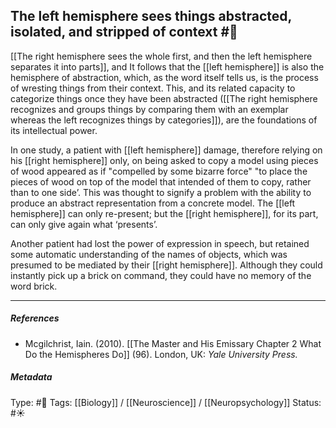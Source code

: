 ## The left hemisphere sees things abstracted, isolated, and stripped of context #🧠 

[[The right hemisphere sees the whole first, and then the left hemisphere separates it into parts]], and It follows that the [[left hemisphere]] is also the hemisphere of abstraction, which, as the word itself tells us, is the process of wresting things from their context. This, and its related capacity to categorize things once they have been abstracted ([[The right hemisphere recognizes and groups things by comparing them with an exemplar whereas the left recognizes things by categories]]), are the foundations of its intellectual power. 

In one study, a patient with [[left hemisphere]] damage, therefore relying on his [[right hemisphere]] only, on being asked to copy a model using pieces of wood appeared as if "compelled by some bizarre force" "to place the pieces of wood on top of the model that intended of them to copy, rather than to one side’. This was thought to signify a problem with the ability to produce an abstract representation from a concrete model. The [[left hemisphere]] can only re-present; but the [[right hemisphere]], for its part, can only give again what ‘presents’.

Another patient had lost the power of expression in speech, but retained some automatic understanding of the names of objects, which was presumed to be mediated by their [[right hemisphere]]. Although they could instantly pick up a brick on command, they could have no memory of the word brick.

___

##### References

- Mcgilchrist, Iain. (2010). [[The Master and His Emissary Chapter 2 What Do the Hemispheres Do]] (96). London, UK: _Yale University Press._

##### Metadata

Type: #🔴 
Tags: [[Biology]] / [[Neuroscience]] / [[Neuropsychology]] 
Status: #☀️ 